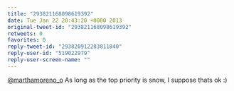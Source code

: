 ```yaml
---
title: "293821168098619392"
date: Tue Jan 22 20:43:20 +0000 2013
original-tweet-id: "293821168098619392"
retweets: 0
favorites: 0
reply-tweet-id: "293820912283811840"
reply-user-id: "519022979"
reply-user-screen-name: ""
---
```

<a href="https://twitter.com/marthamoreno_o">@marthamoreno_o</a> As long as the top priority is snow, I suppose thats ok :)
